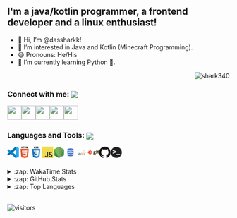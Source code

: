 ## I'm a java/kotlin programmer, a frontend developer and a linux enthusiast!
- 👋 Hi, I’m @dassharkk!
- 👀 I’m interested in Java and Kotlin (Minecraft Programming).
- 😄 Pronouns: He/His
- 🌱 I’m currently learning Python 🐍.

<img align="right" src="https://github.com/shark340/shark340/blob/f1d4299b3142a3a146baaf0c83458d41ab43e769/assets/developer-gd5990ce2f_1920.png" alt="shark340" height="270" />

<br> <h3 align="left"> Connect with me: <img align="center" src="https://github.com/TheDudeThatCode/TheDudeThatCode/blob/master/Assets/Handshake.gif" width="79px"> </h3>
[<img align="left" height="32" width="32" src="https://unpkg.com/simple-icons@v5/icons/twitter.svg">](https://www.twitter.com/sharkwhocodes)     [<img align="left" height="32" width="32" src="https://unpkg.com/simple-icons@v5/icons/discord.svg">](https://www.discordapp.com/users/896659872081403927)     [<img align="left" height="32" width="32" src="https://unpkg.com/simple-icons@v5/icons/gmail.svg">](mailto:shark340@gmx.de)     [<img align="left" height="32" width="32" src="https://unpkg.com/simple-icons@v5/icons/stackoverflow.svg">](https://www.stackoverflow.com/users/16686252/dasshark)      [<img align="left" height="32" width="32" src="https://unpkg.com/simple-icons@v5/icons/devdotto.svg">](https://www.dev.to/dasshark)

<br> <br> 

<h3 align="left"> Languages and Tools: <img align="center" src="https://github.com/TheDudeThatCode/TheDudeThatCode/blob/master/Assets/Developer.gif" width="49px"></h3>
<img align="left" alt="Visual Studio Code" width="26px" src="https://raw.githubusercontent.com/github/explore/80688e429a7d4ef2fca1e82350fe8e3517d3494d/topics/visual-studio-code/visual-studio-code.png" />
<img align="left" alt="HTML5" width="26px" src="https://raw.githubusercontent.com/github/explore/80688e429a7d4ef2fca1e82350fe8e3517d3494d/topics/html/html.png" />
<img align="left" alt="CSS3" width="26px" src="https://raw.githubusercontent.com/github/explore/80688e429a7d4ef2fca1e82350fe8e3517d3494d/topics/css/css.png" />
<img align="left" alt="JavaScript" width="26px" src="https://raw.githubusercontent.com/github/explore/80688e429a7d4ef2fca1e82350fe8e3517d3494d/topics/javascript/javascript.png" />
<img align="left" alt="Node.js" width="26px" src="https://raw.githubusercontent.com/github/explore/80688e429a7d4ef2fca1e82350fe8e3517d3494d/topics/nodejs/nodejs.png" />
<img align="left" alt="SQL" width="26px" src="https://raw.githubusercontent.com/github/explore/80688e429a7d4ef2fca1e82350fe8e3517d3494d/topics/sql/sql.png" />
<img align="left" alt="MySQL" width="26px" src="https://raw.githubusercontent.com/github/explore/80688e429a7d4ef2fca1e82350fe8e3517d3494d/topics/mysql/mysql.png" />
<img align="left" alt="Git" width="26px" src="https://raw.githubusercontent.com/github/explore/80688e429a7d4ef2fca1e82350fe8e3517d3494d/topics/git/git.png" />
<img align="left" alt="GitHub" width="26px" src="https://raw.githubusercontent.com/github/explore/78df643247d429f6cc873026c0622819ad797942/topics/github/github.png" />
<img align="left" alt="Terminal" width="26px" src="https://raw.githubusercontent.com/github/explore/80688e429a7d4ef2fca1e82350fe8e3517d3494d/topics/terminal/terminal.png" />

<br> <br>

<details>
  <summary>:zap: WakaTime Stats </summary>

   [![wakatime](https://wakatime.com/badge/user/ba276e82-509c-4478-8555-21cbdc63b68f.svg)](https://wakatime.com/@ba276e82-509c-4478-8555-21cbdc63b68f)

</details>

<details>
  <summary>:zap: GitHub Stats </summary>

   ![Shark's GitHub stats](https://github-readme-stats.vercel.app/api?username=dassharkk&count_private=false&show_icons=true&theme=dracula)

</details>

<details>
  <summary>:zap: Top Languages </summary>

   ![Top Langs](https://github-readme-stats.vercel.app/api/top-langs/?username=dassharkk&count_private=false&show_icons=true&theme=dracula)


</details>

<br>

![visitors](https://visitor-badge.laobi.icu/badge?page_id=shark340.shark340)
